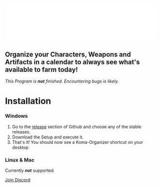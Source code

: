 ![Koma Logo](src/Images/Koma_Koma%20White.png)
## Organize your Characters, Weapons and Artifacts in a calendar to always see what's available to farm today!

_This Program is **not** finished. Encountering bugs is likely._

# Installation
### Windows
1. Go to the [release](https://github.com/byChratos/Koma-Organizer/releases) section of Github and choose any of the stable releases.
2. Download the Setup and execute it.
3. That's it! You should now see a Koma-Organizer shortcut on your desktop
   
### Linux & Mac
Currently **_not_** supported.

[Join Discord](https://discord.gg/FGGbCybMuK)
